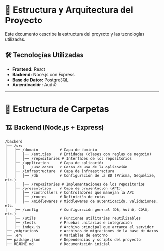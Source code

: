 # 📌 Estructura y Arquitectura del Proyecto

Este documento describe la estructura del proyecto y las tecnologías utilizadas.

## 🛠️ Tecnologías Utilizadas
- **Frontend:** React
- **Backend:** Node.js con Express
- **Base de Datos:** PostgreSQL
- **Autenticación:** Auth0

---

# 📁 Estructura de Carpetas

## 🏗️ Backend (Node.js + Express)

```
/backend
│── /src
│   │── /domain          # Capa de dominio
│   │   │── /entities    # Entidades (clases con reglas de negocio)
│   │   │── /repositories # Interfaces de los repositorios
│   │── /application     # Capa de aplicación
│   │   │── /use-cases   # Casos de uso de la aplicación
│   │── /infrastructure  # Capa de infraestructura
│   │   │── /db          # Configuración de la BD (Prisma, Sequelize, etc.)
│   │   │── /repositories # Implementaciones de los repositorios
│   │── /presentation    # Capa de presentación (API)
│   │   │── /controllers # Controladores que manejan la API
│   │   │── /routes      # Definición de rutas
│   │   │── /middlewares # Middlewares de autenticación, validaciones, etc.
│   │── /config          # Configuración general (DB, Auth0, CORS, etc.)
│   │── /utils           # Funciones utilitarias reutilizables
│   │── /tests           # Pruebas unitarias e integración
│   │── index.js         # Archivo principal que arranca el servidor
│── /migrations          # Archivos de migraciones de la base de datos
│── .env                 # Variables de entorno
│── package.json         # Dependencias y scripts del proyecto
│── README.md            # Documentación inicial
```
